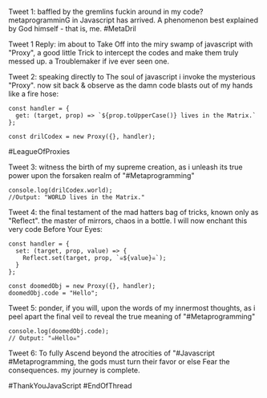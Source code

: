 Tweet 1:
baffled by the gremlins fuckin around in my code? metaprogramminG in Javascript has arrived. A phenomenon best explained by God himself - that is, me. #MetaDril

Tweet 1 Reply:
im about to Take Off into the miry swamp of javascript with "Proxy", a good little Trick to intercept the codes and make them truly messed up. a Troublemaker if ive ever seen one.

Tweet 2:
speaking directly to The soul of javascript i invoke the mysterious "Proxy". now sit back & observe as the damn code blasts out of my hands like a fire hose:

```
const handler = {
  get: (target, prop) => `${prop.toUpperCase()} lives in the Matrix.`
};

const drilCodex = new Proxy({}, handler);
```
#LeagueOfProxies

Tweet 3:
witness the birth of my supreme creation, as i unleash its true power upon the forsaken realm of "#Metaprogramming"

```
console.log(drilCodex.world);
//Output: "WORLD lives in the Matrix."
```

Tweet 4:
the final testament of the mad hatters bag of tricks, known only as "Reflect". the master of mirrors, chaos in a bottle. I will now enchant this very code Before Your Eyes:

```
const handler = {
  set: (target, prop, value) => {
    Reflect.set(target, prop, `☠️${value}☠️`);
  }
};

const doomedObj = new Proxy({}, handler);
doomedObj.code = "Hello";
```

Tweet 5:
ponder, if you will, upon the words of my innermost thoughts, as i peel apart the final veil to reveal the true meaning of "#Metaprogramming"

```
console.log(doomedObj.code);
// Output: "☠️Hello☠️"
```
Tweet 6:
To fully Ascend beyond the atrocities of "#Javascript #Metaprogramming, the gods must turn their favor or else Fear the consequences. my journey is complete.

#ThankYouJavaScript #EndOfThread